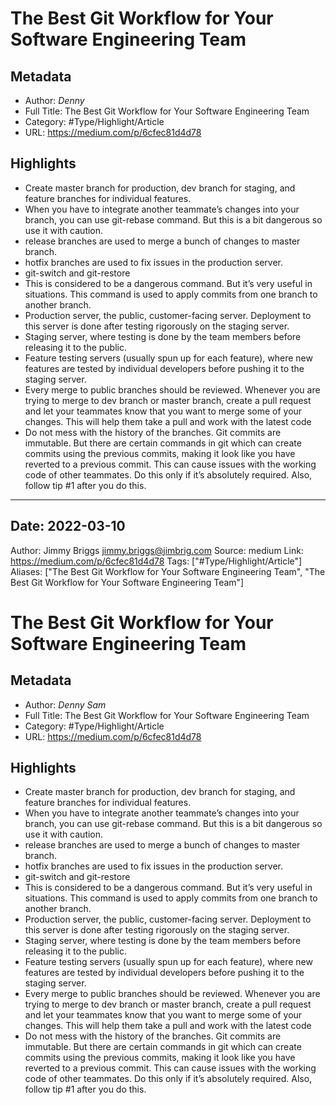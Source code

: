 # The Best  Git Workflow for Your Software Engineering Team

## Metadata

* Author: *Denny*
* Full Title: The Best  Git Workflow for Your Software Engineering Team
* Category: #Type/Highlight/Article
* URL: https://medium.com/p/6cfec81d4d78

## Highlights

* Create master branch for production, dev branch for staging, and feature branches for individual features.
* When you have to integrate another teammate’s changes into your branch, you can use git-rebase command. But this is a bit dangerous so use it with caution.
* release branches are used to merge a bunch of changes to master branch.
* hotfix branches are used to fix issues in the production server.
* git-switch and git-restore
* This is considered to be a dangerous command. But it’s very useful in situations. This command is used to apply commits from one branch to another branch.
* Production server, the public, customer-facing server. Deployment to this server is done after testing rigorously on the staging server.
* Staging server, where testing is done by the team members before releasing it to the public.
* Feature testing servers (usually spun up for each feature), where new features are tested by individual developers before pushing it to the staging server.
* Every merge to public branches should be reviewed. Whenever you are trying to merge to dev branch or master branch, create a pull request and let your teammates know that you want to merge some of your changes. This will help them take a pull and work with the latest code
* Do not mess with the history of the branches. Git commits are immutable. But there are certain commands in git which can create commits using the previous commits, making it look like you have reverted to a previous commit. This can cause issues with the working code of other teammates. Do this only if it’s absolutely required. Also, follow tip #1 after you do this.

---

## Date: 2022-03-10
Author: Jimmy Briggs <jimmy.briggs@jimbrig.com>
Source: medium
Link: https://medium.com/p/6cfec81d4d78
Tags: \["#Type/Highlight/Article"\]
Aliases: \["The Best  Git Workflow for Your Software Engineering Team", "The Best  Git Workflow for Your Software Engineering Team"\]

# The Best  Git Workflow for Your Software Engineering Team

## Metadata

* Author: *Denny Sam*
* Full Title: The Best  Git Workflow for Your Software Engineering Team
* Category: #Type/Highlight/Article
* URL: https://medium.com/p/6cfec81d4d78

## Highlights

* Create master branch for production, dev branch for staging, and feature branches for individual features.
* When you have to integrate another teammate’s changes into your branch, you can use git-rebase command. But this is a bit dangerous so use it with caution.
* release branches are used to merge a bunch of changes to master branch.
* hotfix branches are used to fix issues in the production server.
* git-switch and git-restore
* This is considered to be a dangerous command. But it’s very useful in situations. This command is used to apply commits from one branch to another branch.
* Production server, the public, customer-facing server. Deployment to this server is done after testing rigorously on the staging server.
* Staging server, where testing is done by the team members before releasing it to the public.
* Feature testing servers (usually spun up for each feature), where new features are tested by individual developers before pushing it to the staging server.
* Every merge to public branches should be reviewed. Whenever you are trying to merge to dev branch or master branch, create a pull request and let your teammates know that you want to merge some of your changes. This will help them take a pull and work with the latest code
* Do not mess with the history of the branches. Git commits are immutable. But there are certain commands in git which can create commits using the previous commits, making it look like you have reverted to a previous commit. This can cause issues with the working code of other teammates. Do this only if it’s absolutely required. Also, follow tip #1 after you do this.
